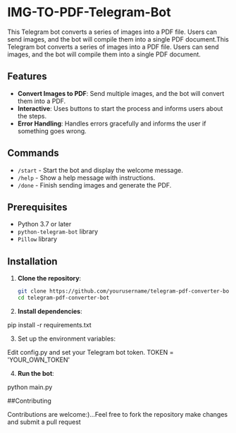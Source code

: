 # IMG-TO-PDF-Telegram-Bot
This Telegram bot converts a series of images into a PDF file. Users can send images, and the bot will compile them into a single PDF document.This Telegram bot converts a series of images into a PDF file. Users can send images, and the bot will compile them into a single PDF document.


## Features

- **Convert Images to PDF**: Send multiple images, and the bot will convert them into a PDF.
- **Interactive**: Uses buttons to start the process and informs users about the steps.
- **Error Handling**: Handles errors gracefully and informs the user if something goes wrong.

## Commands

- `/start` - Start the bot and display the welcome message.
- `/help` - Show a help message with instructions.
- `/done` - Finish sending images and generate the PDF.

## Prerequisites

- Python 3.7 or later
- `python-telegram-bot` library
- `Pillow` library

## Installation

1. **Clone the repository**:

   ```bash
   git clone https://github.com/yourusername/telegram-pdf-converter-bot.git
   cd telegram-pdf-converter-bot
2. **Install dependencies**:

pip install -r requirements.txt

3. Set up the environment variables:

Edit config.py and set your Telegram bot token.
TOKEN = 'YOUR_OWN_TOKEN'


4. **Run the bot**:

python main.py


##Contributing

Contributions are welcome:)...Feel free to fork the repository make changes and submit a pull request
